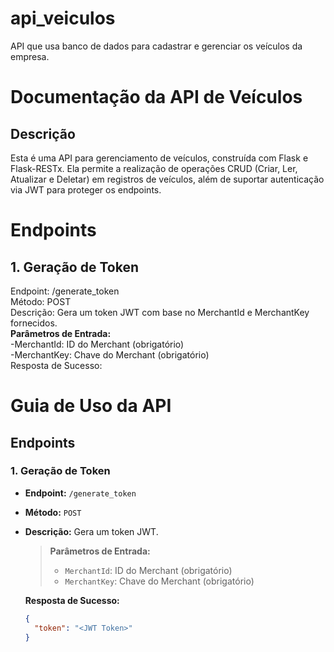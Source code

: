 # api_veiculos
API que usa banco de dados para cadastrar e gerenciar os veículos da empresa.

# Documentação da API de Veículos
## Descrição
Esta é uma API para gerenciamento de veículos, construída com Flask e Flask-RESTx. Ela permite a realização de operações CRUD (Criar, Ler, Atualizar e Deletar) em registros de veículos, além de suportar autenticação via JWT para proteger os endpoints.

# Endpoints

## 1. Geração de Token
Endpoint: /generate_token <br>
Método: POST <br>
Descrição: Gera um token JWT com base no MerchantId e MerchantKey fornecidos. <br>
**Parâmetros de Entrada:** <br>
-MerchantId: ID do Merchant (obrigatório) <br>
-MerchantKey: Chave do Merchant (obrigatório) <br>
Resposta de Sucesso:

# Guia de Uso da API

## Endpoints

### 1. Geração de Token
- **Endpoint:** `/generate_token`
- **Método:** `POST`
- **Descrição:** Gera um token JWT.

  > **Parâmetros de Entrada:**
  > - `MerchantId`: ID do Merchant (obrigatório)
  > - `MerchantKey`: Chave do Merchant (obrigatório)

  **Resposta de Sucesso:**
  ```json
  {
    "token": "<JWT Token>"
  }
